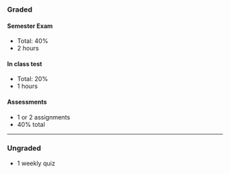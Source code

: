 ### Graded
#### Semester Exam
- Total: $40$%
- 2 hours
#### In class test
- Total: $20$%
- 1 hours
#### Assessments
- $1$ or $2$ assignments
- $40$% total

---
### Ungraded
- 1 weekly quiz